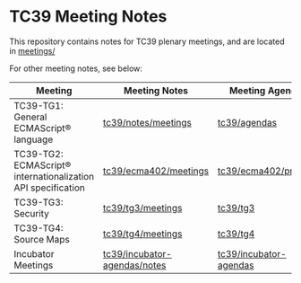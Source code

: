 # TC39 Meeting Notes

This repository contains notes for TC39 plenary meetings, and are located in [meetings/](https://github.com/tc39/notes/tree/main/meetings)

For other meeting notes, see below:

| Meeting                                                      | Meeting Notes                                   | Meeting Agendas                            |
| ------------------------------------------------------------ | ----------------------------------------------- | ------------------------------------------ |
| TC39-TG1: General ECMAScript® language                       | [tc39/notes/meetings][tg1-notes]                | [tc39/agendas][tg1-agenda]                 |
| TC39-TG2: ECMAScript® internationalization API specification | [tc39/ecma402/meetings][tg2-notes]              | [tc39/ecma402/projects][tg2-agenda]        |
| TC39-TG3: Security                                           | [tc39/tg3/meetings][tg3-notes]                  | [tc39/tg3][tg3-agenda]                     |
| TC39-TG4: Source Maps                                        | [tc39/tg4/meetings][tg4-notes]                  | [tc39/tg4][tg4-agenda]                     |
| Incubator Meetings                                           | [tc39/incubator-agendas/notes][incubator-notes] | [tc39/incubator-agendas][incubator-agenda] |

[tg1-agenda]: https://github.com/tc39/agendas#tc39-meeting-agendas
[tg2-agenda]: https://github.com/tc39/ecma402/projects/2
[tg3-agenda]: https://github.com/tc39/tg3#agenda
[tg4-agenda]: https://github.com/tc39/tg4#agenda
[incubator-agenda]: https://github.com/tc39/incubator-agendas#tc39-incubator-call-agendas
[tg1-notes]: https://github.com/tc39/notes/tree/main/meetings
[tg2-notes]: https://github.com/tc39/ecma402/tree/main/meetings
[tg3-notes]: https://github.com/tc39/tg3/tree/main/meetings
[tg4-notes]: https://github.com/tc39/tg4/tree/main/meetings
[incubator-notes]: https://github.com/tc39/incubator-agendas/tree/main/notes
